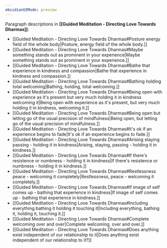 ```yaml
---
obsidianUIMode: preview
---
```

Paragraph descriptions in **[[Guided Meditation - Directing Love Towards Dharmas]]**:
- [[Guided Meditation - Directing Love Towards Dharmas#Posture energy field of the whole body|Posture, energy field of the whole body.]]
- [[Guided Meditation - Directing Love Towards Dharmas#Maybe something stands out as prominent in your experience|Maybe something stands out as prominent in your experience.]]
- [[Guided Meditation - Directing Love Towards Dharmas#Bathe that experience in kindness and compassion|Bathe that experience in kindness and compassion.]]
- [[Guided Meditation - Directing Love Towards Dharmas#Bathing holding total welcoming|Bathing, holding, total welcoming.]]
- [[Guided Meditation - Directing Love Towards Dharmas#Being open with experience as it's present but very much holding it in kindness welcoming it|Being open with experience as it's present, but very much holding it in kindness, welcoming it.]]
- [[Guided Meditation - Directing Love Towards Dharmas#Being open but letting go of the usual precision of mindfulness|Being open, but letting go of the usual precision of mindfulness.]]
- [[Guided Meditation - Directing Love Towards Dharmas#It's ok if an experience begins to fade|It's ok if an experience begins to fade.]]
- [[Guided Meditation - Directing Love Towards Dharmas#Arising staying passing - holding it in kindness|Arising, staying, passing - holding it in kindness.]]
- [[Guided Meditation - Directing Love Towards Dharmas#If there's resistence or numbness - holding it in kindness|If there's resistence or numbness - holding it in kindness.]]
- [[Guided Meditation - Directing Love Towards Dharmas#Restlessness peace - welcoming it completely|Restlessness, peace - welcoming it completely.]]
- [[Guided Meditation - Directing Love Towards Dharmas#If image of self comes up - bathing that experience in kindness|If image of self comes up - bathing that experience in kindness.]]
- [[Guided Meditation - Directing Love Towards Dharmas#Including everything bathing it holding it touching it|Including everything, bathing it, holding it, touching it.]]
- [[Guided Meditation - Directing Love Towards Dharmas#Complete welcoming over and over|Complete welcoming, over and over.]]
- [[Guided Meditation - Directing Love Towards Dharmas#Does anything exist independent of our relationship to it|Does anything exist independent of our relationship to it?]]
